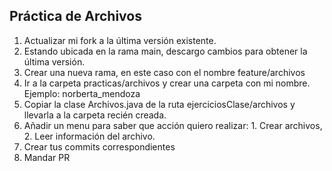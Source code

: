 ## Práctica de Archivos

1. Actualizar mi fork a la última versión existente.
2. Estando ubicada en la rama main, descargo cambios para obtener la última versión.
3. Crear una nueva rama, en este caso con el nombre feature/archivos
4. Ir a la carpeta practicas/archivos y crear una carpeta con mi nombre. Ejemplo: norberta_mendoza
5. Copiar la clase Archivos.java de la ruta ejerciciosClase/archivos y llevarla a la carpeta recién creada.
6. Añadir un menu para saber que acción quiero realizar: 1. Crear archivos, 2. Leer información del archivo.
7. Crear tus commits correspondientes
8. Mandar PR
